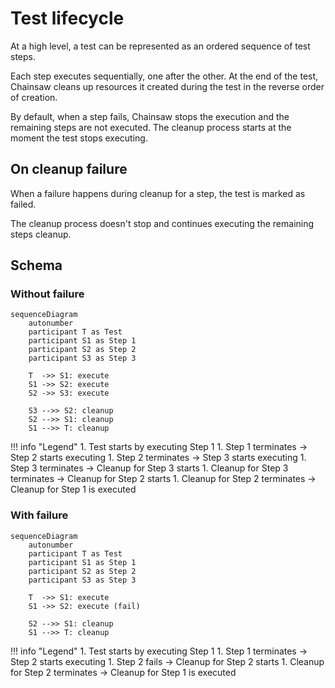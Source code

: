 # Test lifecycle

At a high level, a test can be represented as an ordered sequence of test steps.

Each step executes sequentially, one after the other. At the end of the test, Chainsaw cleans up resources it created during the test in the reverse order of creation.

By default, when a step fails, Chainsaw stops the execution and the remaining steps are not executed. The cleanup process starts at the moment the test stops executing.

## On cleanup failure

When a failure happens during cleanup for a step, the test is marked as failed.

The cleanup process doesn't stop and continues executing the remaining steps cleanup.

## Schema

### Without failure

```mermaid
sequenceDiagram
    autonumber
    participant T as Test
    participant S1 as Step 1
    participant S2 as Step 2
    participant S3 as Step 3

    T  ->> S1: execute
    S1 ->> S2: execute
    S2 ->> S3: execute

    S3 -->> S2: cleanup
    S2 -->> S1: cleanup
    S1 -->> T: cleanup
```

!!! info "Legend"
    1. Test starts by executing Step 1
    1. Step 1 terminates -> Step 2 starts executing
    1. Step 2 terminates -> Step 3 starts executing
    1. Step 3 terminates -> Cleanup for Step 3 starts
    1. Cleanup for Step 3 terminates -> Cleanup for Step 2 starts
    1. Cleanup for Step 2 terminates -> Cleanup for Step 1 is executed

### With failure

```mermaid
sequenceDiagram
    autonumber
    participant T as Test
    participant S1 as Step 1
    participant S2 as Step 2
    participant S3 as Step 3

    T  ->> S1: execute
    S1 ->> S2: execute (fail)

    S2 -->> S1: cleanup
    S1 -->> T: cleanup
```

!!! info "Legend"
    1. Test starts by executing Step 1
    1. Step 1 terminates -> Step 2 starts executing
    1. Step 2 fails -> Cleanup for Step 2 starts
    1. Cleanup for Step 2 terminates -> Cleanup for Step 1 is executed
